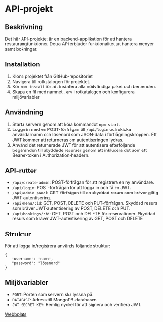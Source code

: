 # API-projekt

## Beskrivning
Det här API-projektet är en backend-applikation för att hantera restaurangfunktioner. Detta API erbjuder funktionalitet att hantera menyer samt bokningar.

## Installation
1. Klona projektet från GitHub-repositoriet.
2. Navigera till rotkatalogen för projektet.
3. Kör `npm install` för att installera alla nödvändiga paket och beroenden.
4. Skapa en fil med namnet `.env` i rotkatalogen och konfigurera miljövariabler

## Användning
1. Starta servern genom att köra kommandot `npm start`.
4. Logga in med en POST-förfrågan till `/api/login` och skicka användarnamn och lösenord som JSON-data i förfrågningskroppen. Ett JWT kommer att returneras om autentiseringen lyckas.
5. Använd det returnerade JWT för att autentisera efterföljande begäranden till skyddade resurser genom att inkludera det som ett Bearer-token i Authorization-headern.

## API-rutter
- `/api/create-admin`: POST-förfrågan för att registrera en ny användare.
- `/api/login`: POST-förfrågan för att logga in och få en JWT.
- `/api/admin-panel`: GET-förfrågan till en skyddad resurs som kräver giltig JWT-autentisering.
- `/api/menu/:id`: GET, POST, DELETE och PUT-förfrågan. Skyddad resurs som kräver JWT-autentisering av POST, DELETE och PUT.
- `/api/bookings/:id`: GET, POST och DELETE för reservationer. Skyddad resurs som kräver JWT-autentisering av GET, POST och DELETE

## Struktur
För att logga in/registrera används följande struktur:
```
{
   "username": "namn",
   "password": "lösenord"
}
```

## Miljövariabler
- `PORT`: Porten som servern ska lyssna på.
- `DATABASE`: Adress till MongoDB-databasen.
- `JWT_SECRET_KEY`: Hemlig nyckel för att signera och verifiera JWT.

  
[Webbplats](https://main--teal-zuccutto-d6236d.netlify.app/)
